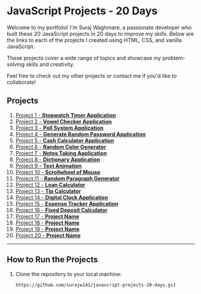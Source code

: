 # JavaScript Projects - 20 Days

Welcome to my portfolio! I'm Suraj Waghmare, a passionate developer who built these 20 JavaScript projects in 20 days to improve my skills. Below are the links to each of the projects I created using HTML, CSS, and vanilla JavaScript.

These projects cover a wide range of topics and showcase my problem-solving skills and creativity.

Feel free to check out my other projects or contact me if you'd like to collaborate!

## Projects

1. [Project 1 - **Stopwatch Timer Application**](https://surajw141.github.io/javascript-projects-20-days/Project-1-Stopwatch-Timer-Application/)
2. [Project 2 - **Vowel Checker Application**](https://surajw141.github.io/javascript-projects-20-days/Project-2-Vowel-Counter-Application/)
3. [Project 3 - **Poll System Application**](https://surajw141.github.io/javascript-projects-20-days/Project-3-Poll-System-Application/)
4. [Project 4 - **Generate Random Password Application**](https://surajw141.github.io/javascript-projects-20-days/Project-4-Random-Password-Generator-Application/)
5. [Project 5 - **Cash Calculator Application**](https://surajw141.github.io/javascript-projects-20-days/Project-5-Cash-Calculator-Application/)
6. [Project 6 - **Random Color Generator**](https://surajw141.github.io/javascript-projects-20-days/Project-6-Random-Color-Generator-Application)
7. [Project 7 - **Notes Taking Application**](https://surajw141.github.io/javascript-projects-20-days/Project-7-Notes-Taking-Application-Like-Sticky-Notes)
8. [Project 8 - **Dictionary Application**](https://surajw141.github.io/javascript-projects-20-days/Project-8-Dictionary-Application)
9. [Project 9 - **Text Animation**](https://surajw141.github.io/javascript-projects-20-days/Project-9-Text-Animation)
10. [Project 10 - **Scrollwheel of Mouse**](https://surajw141.github.io/javascript-projects-20-days/Project-10-Mouse-Wheel-Zoom-In-Out-Application)
11. [Project 11 - **Random Paragraph Generator**](https://surajw141.github.io/javascript-projects-20-days/Project-11-Random-Paragraph-Generator)
12. [Project 12 - **Loan Calculator**](https://surajw141.github.io/javascript-projects-20-days/Project-12-Loan-Calculator)
13. [Project 13 - **Tip Calculator**](https://surajw141.github.io/javascript-projects-20-days/Project-13-Tip-Calculator)
14. [Project 14 - **Digital Clock Application**](https://surajw141.github.io/javascript-projects-20-days/Project-14-Digital-Clock)
15. [Project 15 - **Expense Tracker Application**](https://surajw141.github.io/javascript-projects-20-days/Project-15-Expense-Tracker-Application)
16. [Project 16 - **Fixed Deposit Calculator**](https://surajw141.github.io/javascript-projects-20-days/Project-16-Fixed-Deposit-Calculator-Application)
17. [Project 17 - **Project Name**](./project-17-folder/)
18. [Project 18 - **Project Name**](./project-18-folder/)
19. [Project 19 - **Project Name**](./project-19-folder/)
20. [Project 20 - **Project Name**](./project-20-folder/)

---

## How to Run the Projects

1. Clone the repository to your local machine:
   ```bash
   https://github.com/surajw141/javascript-projects-20-days.git
